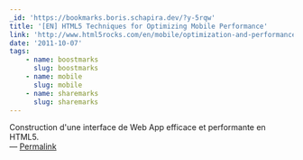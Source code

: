 ```yaml
---
_id: 'https://bookmarks.boris.schapira.dev/?y-5rqw'
title: '[EN] HTML5 Techniques for Optimizing Mobile Performance'
link: 'http://www.html5rocks.com/en/mobile/optimization-and-performance.html'
date: '2011-10-07'
tags:
    - name: boostmarks
      slug: boostmarks
    - name: mobile
      slug: mobile
    - name: sharemarks
      slug: sharemarks
---
```


Construction d'une interface de Web App efficace et performante en HTML5.
<br>&#8212;
<a href="https://bookmarks.boris.schapira.dev/?y-5rqw" title="Permalink">Permalink</a>
